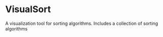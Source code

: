 # VisualSort
A visualization tool for sorting algorithms. Includes a collection of sorting algorithms
